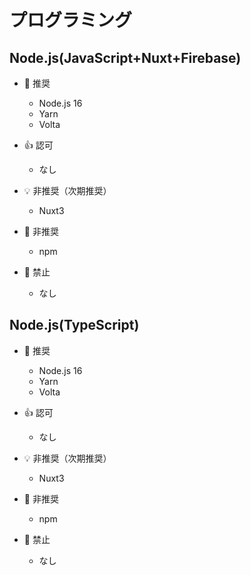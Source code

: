 プログラミング
===

Node.js(JavaScript+Nuxt+Firebase)
---

- 🧡 推奨
  - Node.js 16
  - Yarn
  - Volta

- 👍 認可
  - なし

- 💡 非推奨（次期推奨）
  - Nuxt3

- 👻 非推奨
  - npm

- 👹 禁止
  - なし

Node.js(TypeScript)
---

- 🧡 推奨
  - Node.js 16
  - Yarn
  - Volta

- 👍 認可
  - なし

- 💡 非推奨（次期推奨）
  - Nuxt3

- 👻 非推奨
  - npm

- 👹 禁止
  - なし
